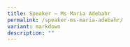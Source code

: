 ```yaml
---
title: Speaker – Ms Maria Adebahr
permalink: /speaker-ms-maria-adebahr/
variant: markdown
description: ""
---
```

